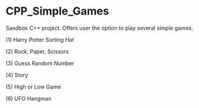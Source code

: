 # CPP_Simple_Games
Sandbox C++ project. Offers user the option to play several simple games. 

(1) Harry Potter Sorting Hat

(2) Rock, Paper, Scissors

(3) Guess Random Number

(4) Story

(5) High or Low Game

(6) UFO Hangman

